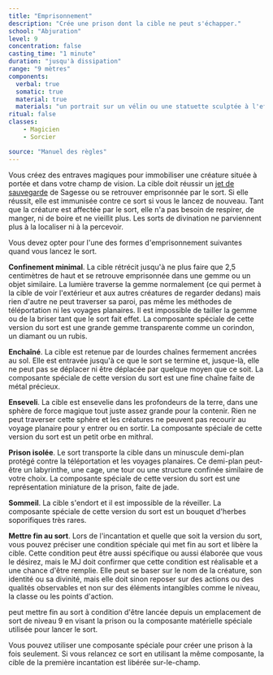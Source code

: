 ```yaml
---
title: "Emprisonnement"
description: "Crée une prison dont la cible ne peut s'échapper."
school: "Abjuration"
level: 9
concentration: false
casting_time: "1 minute"
duration: "jusqu'à dissipation"
range: "9 mètres"
components:
  verbal: true
  somatic: true
  material: true
  materials: "un portrait sur un vélin ou une statuette sculptée à l'effigie de la cible et une composante spéciale qui varie en fonction de la version du sort choisie et vaut au moins 500 po par dé de vie de la cible"
ritual: false
classes:
    - Magicien
    - Sorcier

source: "Manuel des règles"
---
```

Vous créez des entraves magiques pour immobiliser une créature située à portée et dans votre champ de vision. La cible doit réussir un [jet de sauvegarde](/utiliser-les-caracteristiques/#jets-de-sauvegarde) de Sagesse ou se retrouver emprisonnée par le sort. Si elle réussit, elle est immunisée contre ce sort si vous le lancez de nouveau. Tant que la créature est affectée par le sort, elle n'a pas besoin de respirer, de manger, ni de boire et ne vieillit plus. Les sorts de divination ne parviennent plus à la localiser ni à la percevoir.

Vous devez opter pour l'une des formes d'emprisonnement suivantes quand vous lancez le sort.

**Confinement minimal**. La cible rétrécit jusqu'à ne plus faire que 2,5 centimètres de haut et se retrouve emprisonnée dans une gemme ou un objet similaire. La lumière traverse la gemme normalement (ce qui permet à la cible de voir l'extérieur et aux autres créatures de regarder dedans) mais rien d'autre ne peut traverser sa paroi, pas même les méthodes de téléportation ni les voyages planaires. Il est impossible de tailler la gemme ou de la briser tant que le sort fait effet. La composante spéciale de cette version du sort est une grande gemme transparente comme un corindon, un diamant ou un rubis.

**Enchaîné**. La cible est retenue par de lourdes chaînes fermement ancrées au sol. Elle est entravée jusqu'à ce que le sort se termine et, jusque-là, elle ne peut pas se déplacer ni être déplacée par quelque moyen que ce soit. La composante spéciale de cette version du sort est une fine chaîne faite de métal précieux.

**Enseveli**. La cible est ensevelie dans les profondeurs de la terre, dans une sphère de force magique tout juste assez grande pour la contenir. Rien ne peut traverser cette sphère et les créatures ne peuvent pas recourir au voyage planaire pour y entrer ou en sortir. La composante spéciale de cette version du sort est un petit orbe en mithral.

**Prison isolée**. Le sort transporte la cible dans un minuscule demi-plan protégé contre la téléportation et les voyages planaires. Ce demi-plan peut-être un labyrinthe, une cage, une tour ou une structure confinée similaire de votre choix. La composante spéciale de cette version du sort est une représentation miniature de la prison, faite de jade.

**Sommeil**. La cible s'endort et il est impossible de la réveiller. La composante spéciale de cette version du sort est un bouquet d'herbes soporifiques très rares.

**Mettre fin au sort**. Lors de l'incantation et quelle que soit la version du sort, vous pouvez préciser une condition spéciale qui met fin au sort et libère la cible. Cette condition peut être aussi spécifique ou aussi élaborée que vous le désirez, mais le MJ doit confirmer que cette condition est réalisable et a une chance d'être remplie. Elle peut se baser sur le nom de la créature, son identité ou sa divinité, mais elle doit sinon reposer sur des actions ou des qualités observables et non sur des éléments intangibles comme le niveau, la classe ou les points d'action.

<ST l="Dissipation de la magie" s="dissipation-de-la-magie"/> peut mettre fin au sort à condition d'être lancée depuis un emplacement de sort de niveau 9 en visant la prison ou la composante matérielle spéciale utilisée pour lancer le sort.

Vous pouvez utiliser une composante spéciale pour créer une prison à la fois seulement. Si vous relancez ce sort en utilisant la même composante, la cible de la première incantation est libérée sur-le-champ.
